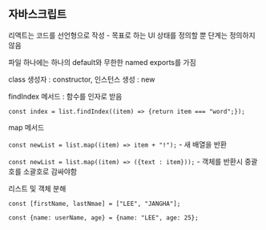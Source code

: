 ## 자바스크립트

리액트는 코드를 선언형으로 작성 - 목표로 하는 UI 상태를 정의할 뿐 단계는 정의하지 않음

파일 하나에는 하나의 default와 무한한 named exports를 가짐

 class 생성자 : constructor, 인스턴스 생성 : new

findIndex 메서드 : 함수를 인자로 받음 

`const index = list.findIndex((item) => {return item === "word";});`

map 메서드

`const newList = list.map((item) => item + "!");`  - 새 배열을 반환

`const newList = list.map((item) => ({text : item}));`  - 객체를 반환시 중괄호를 소괄호로 감싸야함

리스트 및 객체 분해

`const [firstName, lastNmae] = ["LEE", "JANGHA"];`

`const {name: userName, age} = {name: "LEE", age: 25};`